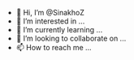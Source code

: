 - 👋 Hi, I’m @SinakhoZ
- 👀 I’m interested in ...
- 🌱 I’m currently learning ...
- 💞️ I’m looking to collaborate on ...
- 📫 How to reach me ...

<!---
SinakhoZ/SinakhoZ is a ✨ special ✨ repository because its `README.md` (this file) appears on your GitHub profile.
You can click the Preview link to take a look at your changes.
--->
